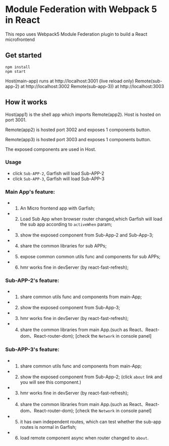 # Module Federation with Webpack 5 in React

This repo uses Webpack5 Module Federation plugin to build a React microfrontend

## Get started

```shell
npm install
npm start
```

Host(main-app) runs at http://localhost:3001 (live reload only)
Remote(sub-app-2) at http://localhost:3002
Remote(sub-app-3)) at http://localhost:3003

## How it works

Host(app1) is the shell app which imports Remote(app2). Host is hosted on port 3001.

Remote(app2) is hosted port 3002 and exposes 1 components button.

Remote(app3) is hosted port 3003 and exposes 1 components button.

The exposed components are used in Host.

### Usage

- click `Sub-APP-2`, Garfish will load Sub-APP-2
- click `Sub-APP-3`, Garfish will load Sub-APP-3

### Main App's feature:
  -  1) An Micro frontend app with Garfish;
  -  2) Load Sub App when browser router changed,which Garfish will load the sub app according to `activeWhen` param;
  -  3) show the exposed component from Sub-App-2 and Sub-App-3;
  -  4) share the common libraries for sub APPs;
  -  5) expose common common utils func and components for sub APPs;
  -  6) hmr works fine in devServer (by react-fast-refresh);

### Sub-APP-2's feature:
  - 1) share common utils func and components from main-App;
  - 2) show the exposed component from Sub-App-3;
  - 3) hmr works fine in devServer (by react-fast-refresh);
  - 4) share the common libraries from main App.(such as React、React-dom、React-router-dom); [check the `Network` in console panel]

### Sub-APP-3's feature:
  - 1) share common utils func and components from main-App;
  - 2) show the exposed component from Sub-App-2; (click `about` link and you will see this component.)
  - 3) hmr works fine in devServer (by react-fast-refresh);
  - 4) share the common libraries from main App.(such as React、React-dom、React-router-dom); [check the `Network` in console panel]
  - 5) it has own independent routes, which can test whether the sub-app routes is normal in Garfish;
  - 6) load remote component async when router changed to `about`.
